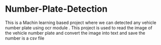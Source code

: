 # Number-Plate-Detection
This is  a Machin learning based project where we can detected any vehicle number plate using ocr module . This project is used to read the image of the vehicle number plate and convert the image into text and save the number is a csv file 
